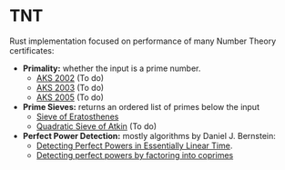 # TNT
Rust implementation focused on performance of many Number Theory certificates: 
* **Primality:** whether the input is a prime number.
  * [AKS 2002](https://cse.iitk.ac.in/users/manindra/algebra/primality_original.pdf) (To do)
  * [AKS 2003](https://www.cse.iitk.ac.in/users/manindra/algebra/primality_v6.pdf) (To do)
  * [AKS 2005](https://math.dartmouth.edu/~carlp/PDF/complexity12.pdf) (To do)
* **Prime Sieves:** returns an ordered list of primes below the input
  * [Sieve of Eratosthenes](https://cp-algorithms.com/algebra/sieve-of-eratosthenes.html#implementation)
  * [Quadratic Sieve of Atkin](https://cr.yp.to/papers/primesieves-20020329-retypeset20220327.pdf) (To do)
* **Perfect Power Detection:** mostly algorithms by Daniel J. Bernstein:
  * [Detecting Perfect Powers in Essentially Linear Time](https://www.ams.org/journals/mcom/1998-67-223/S0025-5718-98-00952-1/S0025-5718-98-00952-1.pdf).
  * [Detecting perfect powers by factoring into coprimes](https://cr.yp.to/lineartime/powers2-20060914-ams.pdf)
